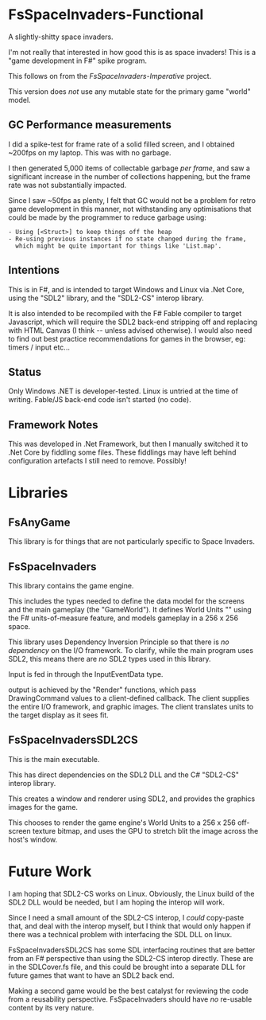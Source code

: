 FsSpaceInvaders-Functional
==========================

A slightly-shitty space invaders.

I'm not really that interested in how good this is as space invaders!
This is a "game development in F#" spike program.

This follows on from the *FsSpaceInvaders-Imperative* project.

This version does *not* use any mutable state for the primary
game "world" model.

GC Performance measurements
---------------------------
I did a spike-test for frame rate of a solid filled screen, and I 
obtained ~200fps on my laptop.  This was with no garbage.

I then generated 5,000 items of collectable garbage *per frame*, and saw
a significant increase in the number of collections happening, but the 
frame rate was not substantially impacted.

Since I saw ~50fps as plenty, I felt that GC would not be a problem for
retro game development in this manner, not withstanding any optimisations
that could be made by the programmer to reduce garbage using:

	- Using [<Struct>] to keep things off the heap
	- Re-using previous instances if no state changed during the frame,
	  which might be quite important for things like 'List.map'.

Intentions
----------
This is in F#, and is intended to target Windows and Linux via .Net
Core, using the "SDL2" library, and the "SDL2-CS" interop library.

It is also intended to be recompiled with the F# Fable compiler to
target Javascript, which will require the SDL2 back-end stripping
off and replacing with HTML Canvas (I think -- unless advised
otherwise).  I would also need to find out best practice 
recommendations for games in the browser, eg: timers / input etc...

Status
------
Only Windows .NET is developer-tested.
Linux is untried at the time of writing.
Fable/JS back-end code isn't started (no code).

Framework Notes
---------------
This was developed in .Net Framework, but then I manually switched it
to .Net Core by fiddling some files.  These fiddlings may have left
behind configuration artefacts I still need to remove.  Possibly!

Libraries
=========

FsAnyGame
---------
This library is for things that are not particularly specific to Space Invaders.

FsSpaceInvaders
---------------
This library contains the game engine.

This includes the types needed to define the data model for the screens and
the main gameplay (the "GameWorld").  It defines World Units "<wu>" using the F#
units-of-measure feature, and models gameplay in a 256<wu> x 256<wu> space.

This library uses Dependency Inversion Principle so that there is *no dependency* 
on the I/O framework.  To clarify, while the main program uses SDL2, this means 
there are *no* SDL2 types used in this library.

Input is fed in through the InputEventData type.

output is achieved by the "Render" functions, which pass DrawingCommand
values to a client-defined callback.  The client supplies the entire I/O
framework, and graphic images.  The client translates <wu> units to the target
display as it sees fit.

FsSpaceInvadersSDL2CS
---------------------
This is the main executable.

This has direct dependencies on the SDL2 DLL and the C# "SDL2-CS" interop library.

This creates a window and renderer using SDL2, and provides the graphics images
for the game.

This chooses to render the game engine's <wu> World Units to a 256 x 256 off-screen
texture bitmap, and uses the GPU to stretch blit the image across the host's window.

Future Work
===========
I am hoping that SDL2-CS works on Linux.  Obviously, the Linux build of the SDL2 DLL
would be needed, but I am hoping the interop will work.

Since I need a small amount of the SDL2-CS interop, I *could* copy-paste that, and
deal with the interop myself, but I think that would only happen if there was a
technical problem with interfacing the SDL DLL on linux.

FsSpaceInvadersSDL2CS has some SDL interfacing routines that are better from an F#
perspective than using the SDL2-CS interop directly.  These are in the SDLCover.fs
file, and this could be brought into a separate DLL for future games that want to
have an SDL2 back end.

Making a second game would be the best catalyst for reviewing the code from a
reusability perspective.  FsSpaceInvaders should have *no* re-usable content by
its very nature.

